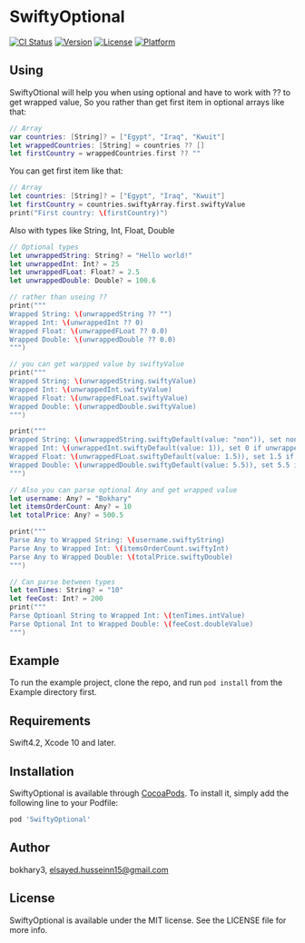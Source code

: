 # SwiftyOptional

[![CI Status](https://img.shields.io/travis/bokhary3/SwiftyOptional.svg?style=flat)](https://travis-ci.org/bokhary3/SwiftyOptional)
[![Version](https://img.shields.io/cocoapods/v/SwiftyOptional.svg?style=flat)](https://cocoapods.org/pods/SwiftyOptional)
[![License](https://img.shields.io/cocoapods/l/SwiftyOptional.svg?style=flat)](https://cocoapods.org/pods/SwiftyOptional)
[![Platform](https://img.shields.io/cocoapods/p/SwiftyOptional.svg?style=flat)](https://cocoapods.org/pods/SwiftyOptional)

## Using
SwiftyOtional will help you when using optional and have to work with ?? to get wrapped value,
So you rather than get first item in optional arrays like that: 

```swift
// Array
var countries: [String]? = ["Egypt", "Iraq", "Kwuit"]
let wrappedCountries: [String] = countries ?? []
let firstCountry = wrappedCountries.first ?? ""
```
You can get first item like that:
```swift
// Array
let countries: [String]? = ["Egypt", "Iraq", "Kwuit"]
let firstCountry = countries.swiftyArray.first.swiftyValue
print("First country: \(firstCountry)")
```

Also with types like String, Int, Float, Double
```swift
// Optional types
let unwrappedString: String? = "Hello world!"
let unwrappedInt: Int? = 25
let unwrappedFLoat: Float? = 2.5
let unwrappedDouble: Double? = 100.6

// rather than useing ??
print("""
Wrapped String: \(unwrappedString ?? "")
Wrapped Int: \(unwrappedInt ?? 0)
Wrapped Float: \(unwrappedFLoat ?? 0.0)
Wrapped Double: \(unwrappedDouble ?? 0.0)
""")

// you can get warpped value by swiftyValue
print("""
Wrapped String: \(unwrappedString.swiftyValue)
Wrapped Int: \(unwrappedInt.swiftyValue)
Wrapped Float: \(unwrappedFLoat.swiftyValue)
Wrapped Double: \(unwrappedDouble.swiftyValue)
""")

print("""
Wrapped String: \(unwrappedString.swiftyDefault(value: "non")), set non if unwrappedString is nil
Wrapped Int: \(unwrappedInt.swiftyDefault(value: 1)), set 0 if unwrappedInt is nil
Wrapped Float: \(unwrappedFLoat.swiftyDefault(value: 1.5)), set 1.5 if unwrappedFLoat is nil
Wrapped Double: \(unwrappedDouble.swiftyDefault(value: 5.5)), set 5.5 if unwrappedDouble is nil
""")

// Also you can parse optional Any and get wrapped value
let username: Any? = "Bokhary"
let itemsOrderCount: Any? = 10
let totalPrice: Any? = 500.5

print("""
Parse Any to Wrapped String: \(username.swiftyString)
Parse Any to Wrapped Int: \(itemsOrderCount.swiftyInt)
Parse Any to Wrapped Double: \(totalPrice.swiftyDouble)
""")

// Can parse between types
let tenTimes: String? = "10"
let feeCost: Int? = 200
print("""
Parse Optioanl String to Wrapped Int: \(tenTimes.intValue)
Parse Optional Int to Wrapped Double: \(feeCost.doubleValue)
""")

```

## Example
To run the example project, clone the repo, and run `pod install` from the Example directory first.

## Requirements
Swift4.2, Xcode 10 and later.

## Installation
SwiftyOptional is available through [CocoaPods](https://cocoapods.org). To install
it, simply add the following line to your Podfile:

```ruby
pod 'SwiftyOptional'
```

## Author

bokhary3, elsayed.husseinn15@gmail.com

## License

SwiftyOptional is available under the MIT license. See the LICENSE file for more info.
